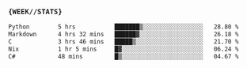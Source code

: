### `{WEEK//STATS}` 
<!--START_SECTION:waka-->

```txt
Python        5 hrs           ███████▒░░░░░░░░░░░░░░░░░   28.80 %
Markdown      4 hrs 32 mins   ██████▓░░░░░░░░░░░░░░░░░░   26.18 %
C             3 hrs 46 mins   █████▒░░░░░░░░░░░░░░░░░░░   21.70 %
Nix           1 hr 5 mins     █▓░░░░░░░░░░░░░░░░░░░░░░░   06.24 %
C#            48 mins         █▒░░░░░░░░░░░░░░░░░░░░░░░   04.67 %
```

<!--END_SECTION:waka-->
